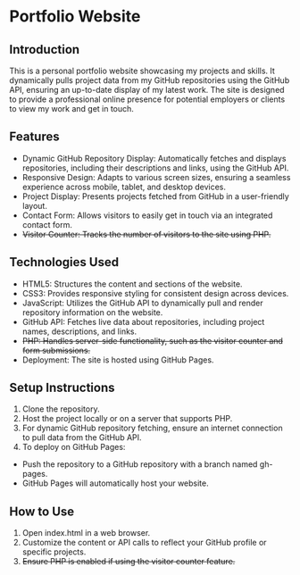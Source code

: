 # Portfolio Website
## Introduction
This is a personal portfolio website showcasing my projects and skills. It dynamically pulls project data from my GitHub repositories using the GitHub API, ensuring an up-to-date display of my latest work. The site is designed to provide a professional online presence for potential employers or clients to view my work and get in touch.

## Features
- Dynamic GitHub Repository Display: Automatically fetches and displays repositories, including their descriptions and links, using the GitHub API.
- Responsive Design: Adapts to various screen sizes, ensuring a seamless experience across mobile, tablet, and desktop devices.
- Project Display: Presents projects fetched from GitHub in a user-friendly layout.
- Contact Form: Allows visitors to easily get in touch via an integrated contact form.
- ~~Visitor Counter: Tracks the number of visitors to the site using PHP.~~

## Technologies Used
- HTML5: Structures the content and sections of the website.
- CSS3: Provides responsive styling for consistent design across devices.
- JavaScript: Utilizes the GitHub API to dynamically pull and render repository information on the website.
- GitHub API: Fetches live data about repositories, including project names, descriptions, and links.
- ~~PHP: Handles server-side functionality, such as the visitor counter and form submissions.~~
- Deployment: The site is hosted using GitHub Pages.

## Setup Instructions
1. Clone the repository.
2. Host the project locally or on a server that supports PHP.
3. For dynamic GitHub repository fetching, ensure an internet connection to pull data from the GitHub API.
4. To deploy on GitHub Pages:
- Push the repository to a GitHub repository with a branch named gh-pages.
- GitHub Pages will automatically host your website.

## How to Use
1. Open index.html in a web browser.
2. Customize the content or API calls to reflect your GitHub profile or specific projects.
3. ~~Ensure PHP is enabled if using the visitor counter feature.~~